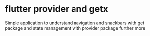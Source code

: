 # flutter provider and getx

Simple application to understand navigation and snackbars with get package and state management with provider package further more
